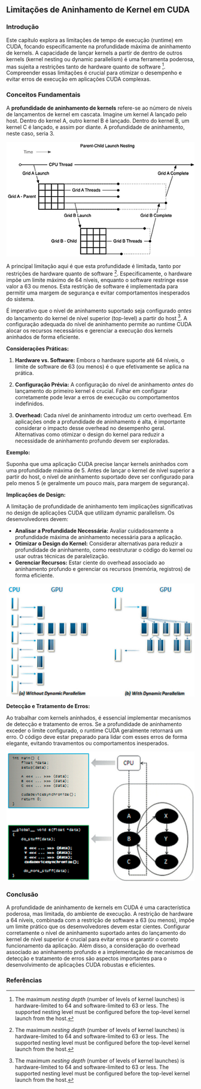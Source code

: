 ## Limitações de Aninhamento de Kernel em CUDA

### Introdução
Este capítulo explora as limitações de tempo de execução (runtime) em CUDA, focando especificamente na profundidade máxima de aninhamento de kernels. A capacidade de lançar kernels a partir de dentro de outros kernels (kernel nesting ou dynamic parallelism) é uma ferramenta poderosa, mas sujeita a restrições tanto de hardware quanto de software [^1]. Compreender essas limitações é crucial para otimizar o desempenho e evitar erros de execução em aplicações CUDA complexas.

### Conceitos Fundamentais

A **profundidade de aninhamento de kernels** refere-se ao número de níveis de lançamentos de kernel em cascata. Imagine um kernel A lançado pelo host. Dentro do kernel A, outro kernel B é lançado. Dentro do kernel B, um kernel C é lançado, e assim por diante. A profundidade de aninhamento, neste caso, seria 3.

![Parent-child kernel launch nesting demonstrating CUDA dynamic parallelism execution flow.](./../images/image3.jpg)

A principal limitação aqui é que esta profundidade é limitada, tanto por restrições de hardware quanto de software [^1]. Especificamente, o hardware impõe um limite máximo de 64 níveis, enquanto o software restringe esse valor a 63 ou menos. Esta restrição de software é implementada para permitir uma margem de segurança e evitar comportamentos inesperados do sistema.

É imperativo que o nível de aninhamento suportado seja configurado *antes* do lançamento do kernel de nível superior (top-level) a partir do host [^1]. A configuração adequada do nível de aninhamento permite ao runtime CUDA alocar os recursos necessários e gerenciar a execução dos kernels aninhados de forma eficiente.

**Considerações Práticas:**

1.  **Hardware vs. Software:** Embora o hardware suporte até 64 níveis, o limite de software de 63 (ou menos) é o que efetivamente se aplica na prática.

2.  **Configuração Prévia:** A configuração do nível de aninhamento *antes* do lançamento do primeiro kernel é crucial. Falhar em configurar corretamente pode levar a erros de execução ou comportamentos indefinidos.

3.  **Overhead:** Cada nível de aninhamento introduz um certo overhead. Em aplicações onde a profundidade de aninhamento é alta, é importante considerar o impacto desse overhead no desempenho geral. Alternativas como otimizar o design do kernel para reduzir a necessidade de aninhamento profundo devem ser exploradas.

**Exemplo:**

Suponha que uma aplicação CUDA precise lançar kernels aninhados com uma profundidade máxima de 5. Antes de lançar o kernel de nível superior a partir do host, o nível de aninhamento suportado deve ser configurado para pelo menos 5 (e geralmente um pouco mais, para margem de segurança).

**Implicações de Design:**

A limitação de profundidade de aninhamento tem implicações significativas no design de aplicações CUDA que utilizam dynamic parallelism. Os desenvolvedores devem:

*   **Analisar a Profundidade Necessária:** Avaliar cuidadosamente a profundidade máxima de aninhamento necessária para a aplicação.
*   **Otimizar o Design do Kernel:** Considerar alternativas para reduzir a profundidade de aninhamento, como reestruturar o código do kernel ou usar outras técnicas de paralelização.
*   **Gerenciar Recursos:** Estar ciente do overhead associado ao aninhamento profundo e gerenciar os recursos (memória, registros) de forma eficiente.

![Comparison of kernel launch patterns: (a) without dynamic parallelism and (b) with dynamic parallelism.](./../images/image5.jpg)

**Detecção e Tratamento de Erros:**

Ao trabalhar com kernels aninhados, é essencial implementar mecanismos de detecção e tratamento de erros. Se a profundidade de aninhamento exceder o limite configurado, o runtime CUDA geralmente retornará um erro. O código deve estar preparado para lidar com esses erros de forma elegante, evitando travamentos ou comportamentos inesperados.

![Illustration of kernel nesting in CUDA dynamic parallelism, where kernel B launches child kernels X, Y, and Z.](./../images/image4.jpg)

### Conclusão

A profundidade de aninhamento de kernels em CUDA é uma característica poderosa, mas limitada, do ambiente de execução. A restrição de hardware a 64 níveis, combinada com a restrição de software a 63 (ou menos), impõe um limite prático que os desenvolvedores devem estar cientes. Configurar corretamente o nível de aninhamento suportado antes do lançamento do kernel de nível superior é crucial para evitar erros e garantir o correto funcionamento da aplicação. Além disso, a consideração do overhead associado ao aninhamento profundo e a implementação de mecanismos de detecção e tratamento de erros são aspectos importantes para o desenvolvimento de aplicações CUDA robustas e eficientes.

### Referências
[^1]: The maximum *nesting depth* (number of levels of kernel launches) is hardware-limited to 64 and software-limited to 63 or less. The supported nesting level must be configured before the top-level kernel launch from the host.
<!-- END -->